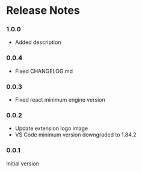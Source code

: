 # Release Notes

### 1.0.0
* Added description

### 0.0.4
* Fixed CHANGELOG.md

### 0.0.3
* Fixed react minimum engine version

### 0.0.2
* Update extension logo image
* VS Code minimum version downgraded to 1.84.2

### 0.0.1
Initial version
